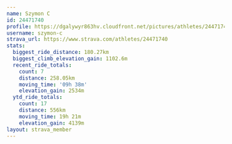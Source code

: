 ```yaml
---
name: Szymon C
id: 24471740
profile: https://dgalywyr863hv.cloudfront.net/pictures/athletes/24471740/7213253/3/large.jpg
username: szymon-c
strava_url: https://www.strava.com/athletes/24471740
stats:
  biggest_ride_distance: 180.27km
  biggest_climb_elevation_gain: 1102.6m
  recent_ride_totals:
    count: 7
    distance: 258.05km
    moving_time: '09h 38m'
    elevation_gain: 2534m
  ytd_ride_totals:
    count: 17
    distance: 556km
    moving_time: 19h 21m
    elevation_gain: 4139m
layout: strava_member
--- 
```

